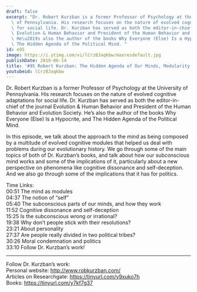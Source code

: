 ```yaml
---
draft: false
excerpt: "Dr. Robert Kurzban is a former Professor of Psychology at the University\
  \ of Pennsylvania. His research focuses on the nature of evolved cognitive adaptations\
  \ for social life. Dr. Kurzban has served as both the editor-in-chief of the journal\
  \ Evolution & Human Behavior and President of the Human Behavior and Evolution Society.\
  \ He\u2019s also the author of the books Why Everyone (Else) Is a Hypocrite, and\
  \ The Hidden Agenda of the Political Mind. "
id: e95
image: https://i.ytimg.com/vi/lCrzBJaqkbw/maxresdefault.jpg
publishDate: 2019-06-14
title: '#95 Robert Kurzban: The Hidden Agenda of Our Minds, Modularity, and Politics'
youtubeid: lCrzBJaqkbw
---
```

Dr. Robert Kurzban is a former Professor of Psychology at the University of Pennsylvania. His research focuses on the nature of evolved cognitive adaptations for social life. Dr. Kurzban has served as both the editor-in-chief of the journal Evolution & Human Behavior and President of the Human Behavior and Evolution Society. He’s also the author of the books Why Everyone (Else) Is a Hypocrite, and The Hidden Agenda of the Political Mind. 

In this episode, we talk about the approach to the mind as being composed by a multitude of evolved cognitive modules that helped us deal with problems during our evolutionary history. We go through some of the main topics of both of Dr. Kurzban’s books, and talk about how our subconscious mind works and some of the implications of it, particularly about a new perspective on phenomena like cognitive dissonance and self-deception. And we also go through some of the implications that it has for politics.

Time Links:  
00:51  The mind as modules   
04:37  The notion of “self”            
05:40  The subconscious parts of our minds, and how they work    
11:52  Cognitive dissonance and self-deception  
15:25  Is the subconscious wrong or irrational?      
19:38  Why don’t people stick with their resolutions?           
23:21  About personality  
27:37  Are people really divided in two political tribes?  
30:26  Moral condemnation and politics  
33:10  Follow Dr. Kurzban’s work!

---

Follow Dr. Kurzban’s work:  
Personal website: http://www.robkurzban.com/  
Articles on Researchgate: https://tinyurl.com/y9xuko7h  
Books: https://tinyurl.com/y7kf7g37
